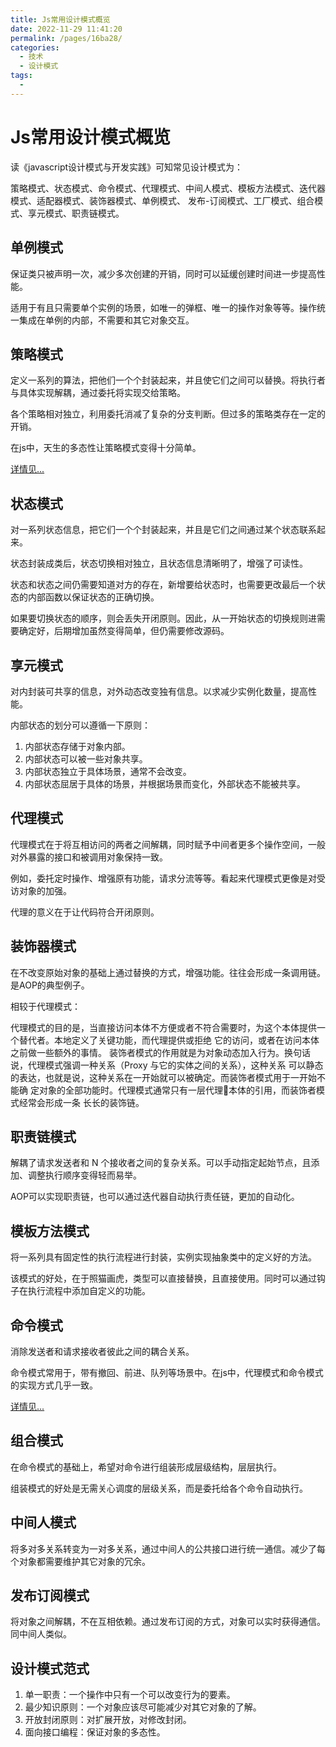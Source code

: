 ```yaml
---
title: Js常用设计模式概览
date: 2022-11-29 11:41:20
permalink: /pages/16ba28/
categories:
  - 技术
  - 设计模式
tags:
  - 
---
```


# Js常用设计模式概览

读《javascript设计模式与开发实践》可知常见设计模式为：

策略模式、状态模式、命令模式、代理模式、中间人模式、模板方法模式、迭代器模式、适配器模式、装饰器模式、单例模式、
发布-订阅模式、工厂模式、组合模式、享元模式、职责链模式。

<!-- more -->

## 单例模式

保证类只被声明一次，减少多次创建的开销，同时可以延缓创建时间进一步提高性能。

适用于有且只需要单个实例的场景，如唯一的弹框、唯一的操作对象等等。操作统一集成在单例的内部，不需要和其它对象交互。

## 策略模式

定义一系列的算法，把他们一个个封装起来，并且使它们之间可以替换。将执行者与具体实现解耦，通过委托将实现交给策略。

各个策略相对独立，利用委托消减了复杂的分支判断。但过多的策略类存在一定的开销。

在js中，天生的多态性让策略模式变得十分简单。

[详情见...](./15.策略模式.md)

## 状态模式

对一系列状态信息，把它们一个个封装起来，并且是它们之间通过某个状态联系起来。

状态封装成类后，状态切换相对独立，且状态信息清晰明了，增强了可读性。

状态和状态之间仍需要知道对方的存在，新增要给状态时，也需要更改最后一个状态的内部函数以保证状态的正确切换。

如果要切换状态的顺序，则会丢失开闭原则。因此，从一开始状态的切换规则进需要确定好，后期增加虽然变得简单，但仍需要修改源码。

## 享元模式

对内封装可共享的信息，对外动态改变独有信息。以求减少实例化数量，提高性能。

内部状态的划分可以遵循一下原则：

1. 内部状态存储于对象内部。
2. 内部状态可以被一些对象共享。
3. 内部状态独立于具体场景，通常不会改变。
4. 内部状态屈居于具体的场景，并根据场景而变化，外部状态不能被共享。

## 代理模式

代理模式在于将互相访问的两者之间解耦，同时赋予中间者更多个操作空间，一般对外暴露的接口和被调用对象保持一致。

例如，委托定时操作、增强原有功能，请求分流等等。看起来代理模式更像是对受访对象的加强。

代理的意义在于让代码符合开闭原则。

## 装饰器模式

在不改变原始对象的基础上通过替换的方式，增强功能。往往会形成一条调用链。是AOP的典型例子。

相较于代理模式：

代理模式的目的是，当直接访问本体不方便或者不符合需要时，为这个本体提供一个替代者。本地定义了关键功能，而代理提供或拒绝
它的访问，或者在访问本体之前做一些额外的事情。 装饰者模式的作用就是为对象动态加入行为。换句话说，代理模式强调一种关系（Proxy 与它的实体之间的关系），这种关系
可以静态的表达，也就是说，这种关系在一开始就可以被确定。而装饰者模式用于一开始不能确
定对象的全部功能时。代理模式通常只有一层代理本体的引用，而装饰者模式经常会形成一条
长长的装饰链。

## 职责链模式

解耦了请求发送者和 N 个接收者之间的复杂关系。可以手动指定起始节点，且添加、调整执行顺序变得轻而易举。

AOP可以实现职责链，也可以通过迭代器自动执行责任链，更加的自动化。

## 模板方法模式

将一系列具有固定性的执行流程进行封装，实例实现抽象类中的定义好的方法。

该模式的好处，在于照猫画虎，类型可以直接替换，且直接使用。同时可以通过钩子在执行流程中添加自定义的功能。

## 命令模式

消除发送者和请求接收者彼此之间的耦合关系。

命令模式常用于，带有撤回、前进、队列等场景中。在js中，代理模式和命令模式的实现方式几乎一致。

[详情见...](./10.命令模式.md)

## 组合模式

在命令模式的基础上，希望对命令进行组装形成层级结构，层层执行。

组装模式的好处是无需关心调度的层级关系，而是委托给各个命令自动执行。

## 中间人模式

将多对多关系转变为一对多关系，通过中间人的公共接口进行统一通信。减少了每个对象都需要维护其它对象的冗余。

## 发布订阅模式

将对象之间解耦，不在互相依赖。通过发布订阅的方式，对象可以实时获得通信。同中间人类似。

## 设计模式范式

1. 单一职责：一个操作中只有一个可以改变行为的要素。
2. 最少知识原则：一个对象应该尽可能减少对其它对象的了解。
3. 开放封闭原则：对扩展开放，对修改封闭。
4. 面向接口编程：保证对象的多态性。
